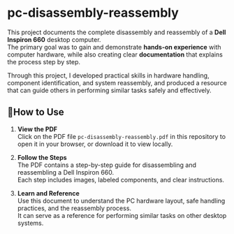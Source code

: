# pc-disassembly-reassembly
This project documents the complete disassembly and reassembly of a **Dell Inspiron 660** desktop computer.  
The primary goal was to gain and demonstrate **hands-on experience** with computer hardware, while also creating clear **documentation** that explains the process step by step.  

Through this project, I developed practical skills in hardware handling, component identification, and system reassembly, and produced a resource that can guide others in performing similar tasks safely and effectively.

## 🚀How to Use

1. **View the PDF**  
   Click on the PDF file `pc-disassembly-reassembly.pdf` in this repository to open it in your browser, or download it to view locally.

2. **Follow the Steps**  
   The PDF contains a step-by-step guide for disassembling and reassembling a Dell Inspiron 660.  
   Each step includes images, labeled components, and clear instructions.

3. **Learn and Reference**  
   Use this document to understand the PC hardware layout, safe handling practices, and the reassembly process.  
   It can serve as a reference for performing similar tasks on other desktop systems.
